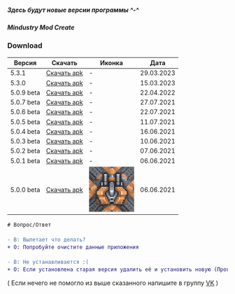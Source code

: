 ##### Здесь будут новые версии программы ^-^
##### Mindustry Mod Create

### Download

|Версия|Скачать|Иконка|Дата|
|-|-|-|-|
|5.3.1|[Скачать apk](https://github.com/MindustryModCreate/MMC-release/releases/download/5.3.1/mmc5.3.1.apk)|-|29.03.2023|
|5.3.0|[Скачать apk](https://github.com/MindustryModCreate/MMC-release/releases/download/5.3.0/mmc5.3.0.apk)|-|15.03.2023|
|5.0.9 beta|[Скачать apk](https://github.com/MindustryModCreate/MMC-release/releases/download/5.0.9beta/mmc5.0.9.apk)|-|22.04.2022|
|5.0.7 beta|[Скачать apk](https://github.com/MindustryModCreate/MMC-release/releases/download/5.0.7beta/Mindustry.Mod.Create_5.0.7.beta.apk)|-|27.07.2021|
|5.0.6 beta|[Скачать apk](https://github.com/MindustryModCreate/MMC-release/releases/download/5.0.6beta/Mindustry.Mod.Create_5.0.6.beta.apk)|-|22.07.2021|
|5.0.5 beta|[Скачать apk](https://github.com/MindustryModCreate/MMC-release/releases/download/5.0.5beta/Mindustry.Mod.Create_5.0.5.beta.apk)|-|11.07.2021|
|5.0.4 beta|[Скачать apk](https://github.com/MindustryModCreate/MMC-release/releases/download/5.0.4beta/Mindustry.Mod.Create_5.0.4.beta.apk)|-|16.06.2021|
|5.0.3 beta|[Скачать apk](https://github.com/MindustryModCreate/MMC-release/releases/download/5.0.3beta/Mindustry.Mod.Create_5.0.3.beta.apk)|-|10.06.2021|
|5.0.2 beta|[Скачать apk](https://github.com/MindustryModCreate/MMC-release/releases/download/5.0.2beta/Mindustry.Mod.Create_5.0.2.beta.apk)|-|07.06.2021|
|5.0.1 beta|[Скачать apk](https://github.com/MindustryModCreate/MMC-release/releases/download/5.0.1beta/Mindustry.Mod.Create_5.0.1.beta.apk)|-|06.06.2021|
|5.0.0 beta|[Скачать apk](https://github.com/MindustryModCreate/MMC-release/releases/download/5.0.0beta/Mindustry.Mod.Create_5.0.0.apk)|![icon](https://raw.githubusercontent.com/MindustryModCreate/MMC-release/main/5.0.0beta.png)|06.06.2021|


```diff
# Вопрос/Ответ

- В: Вылетает что делать?
+ О: Попробуйте очистите данные приложения

- В: Не устанавливается :(
+ О: Если установлена старая версия удалить её и установить новую (Программа работает на Android 4.4.2)

```
( Если нечего не помогло из выше сказанного напишите в группу [VK](https://vk.com/mindustry_mod_create) )

